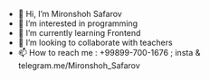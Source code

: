 - 👋 Hi, I’m Mironshoh Safarov
- 👀 I’m interested in programming
- 🌱 I’m currently learning Frontend
- 💞️ I’m looking to collaborate with teachers
- 📫 How to reach me : +99899-700-1676 ; insta & telegram.me/Mironshoh_Safarov

<!---
MironshohSafarov/MironshohSafarov is a ✨ special ✨ repository because its `README.md` (this file) appears on your GitHub profile.
You can click the Preview link to take a look at your changes.
--->
